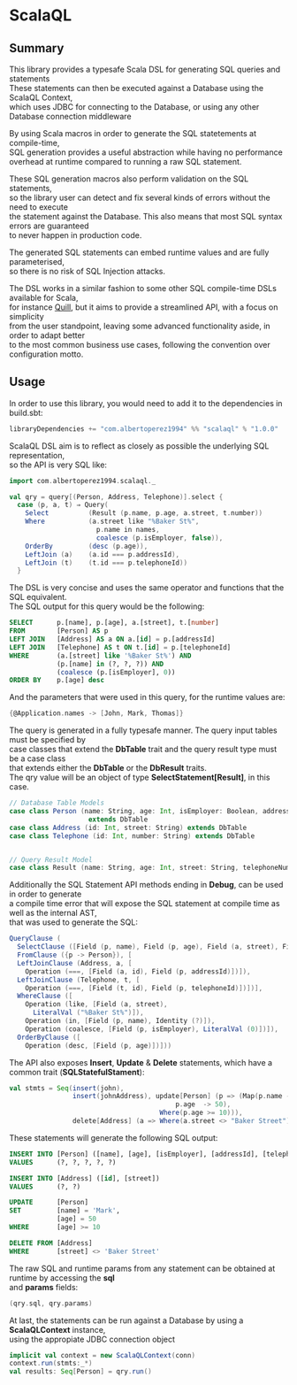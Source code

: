# ScalaQL

## Summary
This library provides a typesafe Scala DSL for generating SQL queries and statements<br>
These statements can then be executed against a Database using the ScalaQL Context, <br>
which uses JDBC for connecting to the Database, or using any other Database connection middleware<br>


By using Scala macros in order to generate the SQL statetements at compile-time,<br>
SQL generation provides a useful abstraction while having no performance <br>
overhead at runtime compared to running a raw SQL statement.

These SQL generation macros also perform validation on the SQL statements,<br>
so the library user can detect and fix several kinds of errors without the need to execute <br>
the statement against the Database. This also means that most SQL syntax errors are guaranteed<br>
to never happen in production code.

The generated SQL statements can embed runtime values and are fully parameterised,<br>
so there is no risk of SQL Injection attacks.

The DSL works in a similar fashion to some other SQL compile-time DSLs available for Scala,<br>
for instance [Quill](https://github.com/getquill/quill),
but it aims to provide a streamlined API, with a focus on simplicity<br>
from the user standpoint, leaving some advanced functionality aside, in order to adapt better<br>
to the most common business use cases, following the convention over configuration motto.<br>

## Usage

In order to use this library, you would need to add it to the dependencies in build.sbt:<br>

```scala
libraryDependencies += "com.albertoperez1994" %% "scalaql" % "1.0.0"
```

ScalaQL DSL aim is to reflect as closely as possible the underlying SQL representation,<br>
so the API is very SQL like:

```scala
import com.albertoperez1994.scalaql._

val qry = query[(Person, Address, Telephone)].select {
  case (p, a, t) ⇒ Query(
    Select          (Result (p.name, p.age, a.street, t.number))
    Where           (a.street like "%Baker St%",
                      p.name in names,
                      coalesce (p.isEmployer, false)),
    OrderBy         (desc (p.age)),
    LeftJoin (a)    (a.id === p.addressId),
    LeftJoin (t)    (t.id === p.telephoneId))
  }
```


The DSL is very concise and uses the same operator and functions that the SQL equivalent.<br>
The SQL output for this query would be the following:

```sql
SELECT      p.[name], p.[age], a.[street], t.[number]
FROM        [Person] AS p
LEFT JOIN   [Address] AS a ON a.[id] = p.[addressId]
LEFT JOIN   [Telephone] AS t ON t.[id] = p.[telephoneId]
WHERE       (a.[street] like '%Baker St%') AND
            (p.[name] in (?, ?, ?)) AND
            (coalesce (p.[isEmployer], 0))
ORDER BY    p.[age] desc
```

And the parameters that were used in this query, for the runtime values are:

```scala
{@Application.names -> [John, Mark, Thomas]}
```

The query is generated in a fully typesafe manner. The query input tables must be specified by<br>
case classes that extend the **DbTable** trait and the query result type must be a case class<br>
that extends either the **DbTable** or the **DbResult** traits.<br>
The qry value will be an object of type **SelectStatement[Result]**, in this case.


```scala
// Database Table Models
case class Person (name: String, age: Int, isEmployer: Boolean, addressId: Int, telephoneId: Int)
                    extends DbTable
case class Address (id: Int, street: String) extends DbTable
case class Telephone (id: Int, number: String) extends DbTable


// Query Result Model
case class Result (name: String, age: Int, street: String, telephoneNumber: String) extends DbResult
```


Additionally the SQL Statement API methods ending in **Debug**, can be used in order to generate<br>
a compile time error that will expose the SQL statement at compile time as well as the internal AST,<br>
that was used to generate the SQL:

```scala
QueryClause (
  SelectClause ([Field (p, name), Field (p, age), Field (a, street), Field (t, number)]),
  FromClause ({p -> Person}), [
  LeftJoinClause (Address, a, [
    Operation (===, [Field (a, id), Field (p, addressId)])]),
  LeftJoinClause (Telephone, t, [
    Operation (===, [Field (t, id), Field (p, telephoneId)])])],
  WhereClause ([
    Operation (like, [Field (a, street),
      LiteralVal ("%Baker St%")]),
    Operation (in, [Field (p, name), Identity (?)]),
    Operation (coalesce, [Field (p, isEmployer), LiteralVal (0)])]),
  OrderByClause ([
    Operation (desc, [Field (p, age)])]))
```

The API also exposes **Insert**, **Update** & **Delete** statements, which have a common trait
(**SQLStatefulStament**):

```scala
val stmts = Seq(insert(john),
                insert(johnAddress), update[Person] (p => (Map(p.name -> "Mark",
                                          p.age  -> 50),
                                      Where(p.age >= 10))),
                delete[Address] (a => Where(a.street <> "Baker Street"))
```

These statements will generate the following SQL output:

```sql
INSERT INTO [Person] ([name], [age], [isEmployer], [addressId], [telephoneId])
VALUES      (?, ?, ?, ?, ?)

INSERT INTO [Address] ([id], [street])
VALUES      (?, ?)

UPDATE      [Person]
SET         [name] = 'Mark',
            [age] = 50
WHERE       [age] >= 10

DELETE FROM [Address]
WHERE       [street] <> 'Baker Street'
```

The raw SQL and runtime params from any statement can be obtained at runtime by accessing the **sql**<br>
and **params** fields:

```scala
(qry.sql, qry.params)
```

At last, the statements can be run against a Database by using a **ScalaQLContext** instance,<br>
using the appropiate JDBC connection object<br>

```scala
implicit val context = new ScalaQLContext(conn)
context.run(stmts:_*)
val results: Seq[Person] = qry.run()
```
